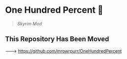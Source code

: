 # One Hundred Percent 💯

> _Skyrim Mod_

## This Repository Has Been Moved

---> https://github.com/mrowrpurr/OneHundredPercent

